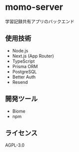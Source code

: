 # momo-server
学習記録共有アプリのバックエンド


## 使用技術
- Node.js
- Next.js (App Router)
- TypeScript
- Prisma ORM
- PostgreSQL
- Better Auth
- Resend

## 開発ツール
- Biome
- npm

## ライセンス
AGPL-3.0
